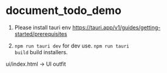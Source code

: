 # document_todo_demo

1. Please install tauri env https://tauri.app/v1/guides/getting-started/prerequisites

2. <code>npm run tauri dev</code> for dev use. <code>npm run tauri build</code> build installers.

ui/index.html -> UI outfit
